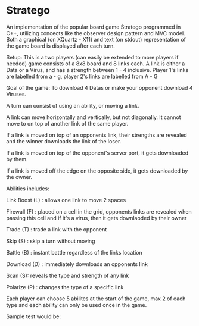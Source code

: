 # Stratego

An implementation of the popular board game Stratego programmed in C++, utilizing conceots like the observer design pattern and MVC model.
Both a graphical (on XQuartz - X11) and text (on stdout) representation of the game board is displayed after each turn.

Setup:
This is a two players (can easily be extended to more players if needed) game consists of a 8x8 board and 8 links each.
A link is either a Data or a Virus, and has a strength between 1 - 4 inclusive. Player 1's links are labelled from a - g, player 2's links are labelled from A - G

Goal of the game:
To download 4 Datas or make your opponent download 4 Viruses.

A turn can consist of using an ability, or moving a link. 

A link can move horizontally and vertically, but not diagonally. It cannot move to on top of another link of the same player.

If a link is moved on top of an opponents link, their strengths are revealed and the winner downloads the link of the loser.

If a link is moved on top of the opponent's server port, it gets downloaded by them.

If a link is moved off the edge on the opposite side, it gets downloaded by the owner.



Abilities includes:

  Link Boost (L) : allows one link to move 2 spaces 
  
  Firewall (F) : placed on a cell in the grid, 
                 opponents links are revealed when passing this cell and if it's a virus, 
                 then it gets downlaoded by their owner
                 
  Trade (T) : trade a link with the opponent 
  
  Skip (S) : skip a turn without moving
  
  Battle (B) : instant battle regardless of the links location
  
  Download (D) : immediately downloads an opponents link
  
  Scan (S): reveals the type and strength of any link
  
  Polarize (P) : changes the type of a specific link 
  
  
Each player can choose 5 abilites at the start of the game, max 2 of each type and each ability can only be used once in the game. 


Sample test would be:
